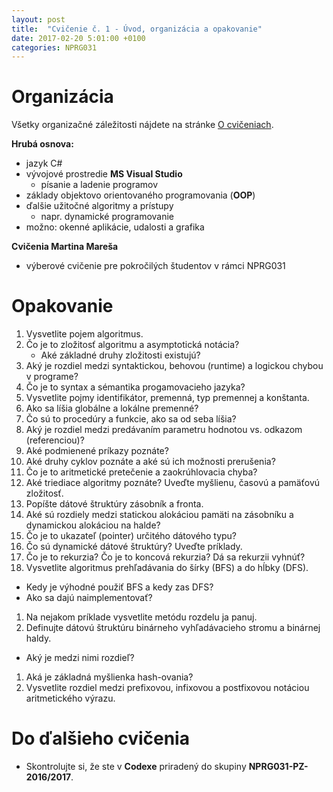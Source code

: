 ```yaml
---
layout: post
title:  "Cvičenie č. 1 - Úvod, organizácia a opakovanie"
date: 2017-02-20 5:01:00 +0100
categories: NPRG031
---
```

# Organizácia
Všetky organizačné záležitosti nájdete na stránke <a href="/about">O cvičeniach</a>.

**Hrubá osnova:**

* jazyk C#
* vývojové prostredie **MS Visual Studio**
  * písanie a ladenie programov
* základy objektovo orientovaného programovania (**OOP**)
* ďalšie užitočné algoritmy a prístupy
  * napr. dynamické programovanie
* možno: okenné aplikácie, udalosti a grafika

**Cvičenia Martina Mareša**

* výberové cvičenie pre pokročilých študentov v rámci NPRG031

# Opakovanie

1. Vysvetlite pojem algoritmus.
1. Čo je to zložitosť algoritmu a asymptotická notácia?
   * Aké základné druhy zložitosti existujú?
1. Aký je rozdiel medzi syntaktickou, behovou (runtime) a logickou chybou v programe?
1. Čo je to syntax a sémantika progamovacieho jazyka?
1. Vysvetlite pojmy identifikátor, premenná, typ premennej a konštanta.
1. Ako sa líšia globálne a lokálne premenné?
1. Čo sú to procedúry a funkcie, ako sa od seba líšia?
1. Aký je rozdiel medzi predávaním parametru hodnotou vs. odkazom (referenciou)?
1. Aké podmienené príkazy poznáte?
1. Aké druhy cyklov poznáte a aké sú ich možnosti prerušenia?
1. Čo je to aritmetické pretečenie a zaokrúhlovacia chyba?
1. Aké triediace algoritmy poznáte? Uveďte myšlienu, časovú a pamäťovú zložitosť.
1. Popíšte dátové štruktúry zásobník a fronta.
1. Aké sú rozdiely medzi statickou alokáciou pamäti na zásobníku a dynamickou alokáciou na halde?
1. Čo je to ukazateľ (pointer) určitého dátového typu?
1. Čo sú dynamické dátové štruktúry? Uveďte príklady.
1. Čo je to rekurzia? Čo je to koncová rekurzia? Dá sa rekurzii vyhnúť?
1. Vysvetlite algoritmus prehľadávania do šírky (BFS) a do hĺbky (DFS).
  * Kedy je výhodné použiť BFS a kedy zas DFS?
  * Ako sa dajú naimplementovať?
1. Na nejakom príklade vysvetlite metódu rozdelu ja panuj.
1. Definujte dátovú štruktúru binárneho vyhľadávacieho stromu a binárnej haldy.
  * Aký je medzi nimi rozdieľ?
1. Aká je základná myšlienka hash-ovania?
1. Vysvetlite rozdiel medzi prefixovou, infixovou a postfixovou notáciou aritmetického výrazu.

# Do ďalšieho cvičenia

* Skontrolujte si, že ste v **Codexe** priradený do skupiny **NPRG031-PZ-2016/2017**.

